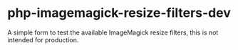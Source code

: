 # php-imagemagick-resize-filters-dev
A simple form to test the available ImageMagick resize filters, this is not intended for production.
